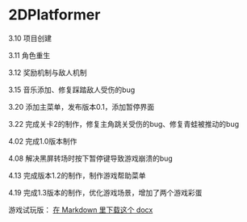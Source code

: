 # 2DPlatformer

3.10  项目创建

3.11 角色重生

3.12 奖励机制与敌人机制

3.15 音乐添加、修复踩踏敌人受伤的bug

3.20 添加主菜单，发布版本0.1，添加暂停界面

3.22 完成关卡2的制作，修复主角跳关受伤的bug、修复青蛙被推动的bug

4.02 完成1.0版本制作

4.08 解决黑屏转场时按下暂停键导致游戏崩溃的bug

4.13 完成版本1.2的制作，制作游戏帮助菜单

4.19 完成1.3版本的制作，优化游戏场景，增加了两个游戏彩蛋


游戏试玩版：
[在 Markdown 里下载这个 docx](./Builds_1.3)
